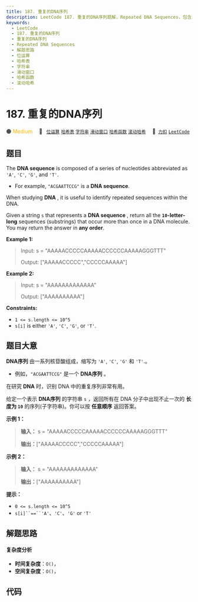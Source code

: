```yaml
---
title: 187. 重复的DNA序列
description: LeetCode 187. 重复的DNA序列题解，Repeated DNA Sequences，包含解题思路、复杂度分析以及完整的 JavaScript 代码实现。
keywords:
  - LeetCode
  - 187. 重复的DNA序列
  - 重复的DNA序列
  - Repeated DNA Sequences
  - 解题思路
  - 位运算
  - 哈希表
  - 字符串
  - 滑动窗口
  - 哈希函数
  - 滚动哈希
---
```


# 187. 重复的DNA序列

🟠 <font color=#ffb800>Medium</font>&emsp; 🔖&ensp; [`位运算`](/tag/bit-manipulation.md) [`哈希表`](/tag/hash-table.md) [`字符串`](/tag/string.md) [`滑动窗口`](/tag/sliding-window.md) [`哈希函数`](/tag/hash-function.md) [`滚动哈希`](/tag/rolling-hash.md)&emsp; 🔗&ensp;[`力扣`](https://leetcode.cn/problems/repeated-dna-sequences) [`LeetCode`](https://leetcode.com/problems/repeated-dna-sequences)

## 题目

The **DNA sequence** is composed of a series of nucleotides abbreviated as
`'A'`, `'C'`, `'G'`, and `'T'`.

  * For example, `"ACGAATTCCG"` is a **DNA sequence**.

When studying **DNA** , it is useful to identify repeated sequences within the
DNA.

Given a string `s` that represents a **DNA sequence** , return all the
**`10`-letter-long** sequences (substrings) that occur more than once in a DNA
molecule. You may return the answer in **any order**.



**Example 1:**

> Input: s = "AAAAACCCCCAAAAACCCCCCAAAAAGGGTTT"
> 
> Output: ["AAAAACCCCC","CCCCCAAAAA"]

**Example 2:**

> Input: s = "AAAAAAAAAAAAA"
> 
> Output: ["AAAAAAAAAA"]

**Constraints:**

  * `1 <= s.length <= 10^5`
  * `s[i]` is either `'A'`, `'C'`, `'G'`, or `'T'`.


## 题目大意

**DNA序列**  由一系列核苷酸组成，缩写为 `'A'`, `'C'`, `'G'` 和 `'T'`.。

  * 例如，`"ACGAATTCCG"` 是一个 **DNA序列** 。

在研究 **DNA** 时，识别 DNA 中的重复序列非常有用。

给定一个表示 **DNA序列** 的字符串 `s` ，返回所有在 DNA 分子中出现不止一次的 **长度为  `10`** 的序列(子字符串)。你可以按
**任意顺序** 返回答案。



**示例 1：**

> 
> 
> 
> 
> 
> **输入：** s = "AAAAACCCCCAAAAACCCCCCAAAAAGGGTTT"
> 
> **输出：**["AAAAACCCCC","CCCCCAAAAA"]
> 
> 

**示例 2：**

> 
> 
> 
> 
> 
> **输入：** s = "AAAAAAAAAAAAA"
> 
> **输出：**["AAAAAAAAAA"]
> 
> 



**提示：**

  * `0 <= s.length <= 10^5`
  * `s[i]``==``'A'`、`'C'`、`'G'` or `'T'`


## 解题思路

#### 复杂度分析

- **时间复杂度**：`O()`，
- **空间复杂度**：`O()`，

## 代码

```javascript

```